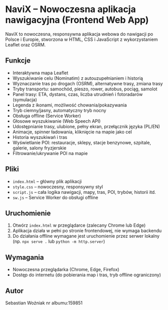 # NaviX – Nowoczesna aplikacja nawigacyjna (Frontend Web App)

NaviX to nowoczesna, responsywna aplikacja webowa do nawigacji po Polsce i Europie, stworzona w HTML, CSS i JavaScript z wykorzystaniem Leaflet oraz OSRM.

## Funkcje
- Interaktywna mapa Leaflet
- Wyszukiwanie celu (Nominatim) z autouzupełnianiem i historią
- Wyznaczanie tras po drogach (OSRM), alternatywne trasy, zmiana trasy
- Tryby transportu: samochód, pieszo, rower, autobus, pociąg, samolot
- Panel trasy: ETA, dystans, czas, liczba utrudnień i fotoradarów (symulacja)
- Legenda z ikonami, możliwość chowania/pokazywania
- Tryb ciemny/jasny, automatyczny tryb nocny
- Obsługa offline (Service Worker)
- Głosowe wyszukiwanie (Web Speech API)
- Udostępnianie trasy, ulubione, pełny ekran, przełącznik języka (PL/EN)
- Animacje, spinner ładowania, kliknięcie na mapie jako cel
- Historia wyszukiwań i tras
- Wyświetlanie POI: restauracje, sklepy, stacje benzynowe, szpitale, galerie, salony fryzjerskie
- Filtrowanie/ukrywanie POI na mapie

## Pliki
- `index.html` – główny plik aplikacji
- `style.css` – nowoczesny, responsywny styl
- `script.js` – cała logika nawigacji, mapy, tras, POI, trybów, historii itd.
- `sw.js` – Service Worker do obsługi offline

## Uruchomienie
1. Otwórz `index.html` w przeglądarce (zalecany Chrome lub Edge)
2. Aplikacja działa w pełni po stronie frontendowej, nie wymaga backendu
3. Do działania offline wymagane jest uruchomienie przez serwer lokalny (np. `npx serve .` lub `python -m http.server`)

## Wymagania
- Nowoczesna przeglądarka (Chrome, Edge, Firefox)
- Dostęp do internetu (do pobierania map i tras, tryb offline ograniczony)

## Autor
Sebastian Woźniak nr albumu:159851
